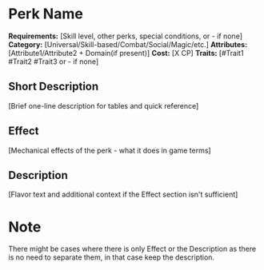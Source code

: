# Perk Name

**Requirements:** [Skill level, other perks, special conditions, or - if none]
**Category:** [Universal/Skill-based/Combat/Social/Magic/etc.]
**Attributes:** [Attribute1/Attribute2 + Domain(if present)]
**Cost:** [X CP]
**Traits:** [#Trait1 #Trait2 #Trait3 or - if none]

## Short Description
[Brief one-line description for tables and quick reference]

## Effect
[Mechanical effects of the perk - what it does in game terms]

## Description
[Flavor text and additional context if the Effect section isn't sufficient]


# Note
There might be cases where there is only Effect or the Description as there is no need to separate them, in that case keep the description.
